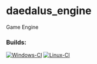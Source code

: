 # daedalus_engine
Game Engine


### Builds:

[![Windows-CI](https://github.com/Jokur-Inc/daedalus_engine/actions/workflows/Windows-CI.yml/badge.svg?branch=master)](https://github.com/Jokur-Inc/daedalus_engine/actions/workflows/Windows-CI.yml)
[![Linux-CI](https://github.com/Jokur-Inc/daedalus_engine/actions/workflows/Linux-CI.yaml/badge.svg)](https://github.com/Jokur-Inc/daedalus_engine/actions/workflows/Linux-CI.yaml)
